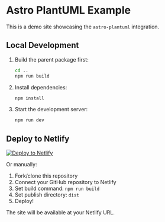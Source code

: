 # Astro PlantUML Example

This is a demo site showcasing the `astro-plantuml` integration.

## Local Development

1. Build the parent package first:
   ```bash
   cd ..
   npm run build
   ```

2. Install dependencies:
   ```bash
   npm install
   ```

3. Start the development server:
   ```bash
   npm run dev
   ```

## Deploy to Netlify

[![Deploy to Netlify](https://www.netlify.com/img/deploy/button.svg)](https://app.netlify.com/start/deploy?repository=https://github.com/yourusername/astro-plantuml)

Or manually:

1. Fork/clone this repository
2. Connect your GitHub repository to Netlify
3. Set build command: `npm run build`
4. Set publish directory: `dist`
5. Deploy!

The site will be available at your Netlify URL.